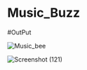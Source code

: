 # Music_Buzz

#OutPut

![Music_bee](https://github.com/shubhamshrivastav1/Music_Buzz/assets/43530530/bb04867d-e588-42b2-87e9-66db4edac766)


![Screenshot (121)](https://github.com/shubhamshrivastav1/Music_Buzz/assets/43530530/149a90ff-f074-415f-a213-98b0efed2b1f)

